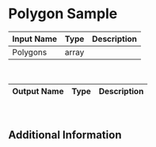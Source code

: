 

# Polygon Sample



|Input Name|Type|Description|
|---|---|---|
|Polygons|array||


<br>

|Output Name|Type|Description|
|---|---|---|


<br>

## Additional Information
